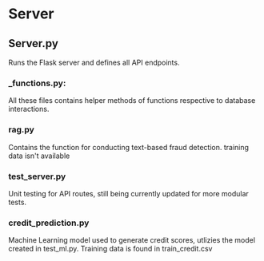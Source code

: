 # Server
## Server.py
Runs the Flask server and defines all API endpoints.

### _functions.py:
All these files contains helper methods of functions respective to database interactions.

### rag.py
Contains the function for conducting text-based fraud detection.
training data isn't available

### test_server.py
Unit testing for API routes, still being currently updated for more modular tests.

### credit_prediction.py
Machine Learning model used to generate credit scores, utlizies the model created in test_ml.py.
Training data is found in train_credit.csv